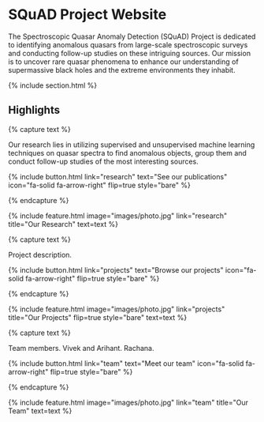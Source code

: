 ---
---

# SQuAD Project Website

The Spectroscopic Quasar Anomaly Detection (SQuAD) Project is dedicated to identifying anomalous quasars from large-scale spectroscopic surveys and conducting follow-up studies on these intriguing sources. Our mission is to uncover rare quasar phenomena to enhance our understanding of supermassive black holes and the extreme environments they inhabit.

{% include section.html %}

## Highlights

{% capture text %}

Our research lies in utilizing supervised and unsupervised machine learning techniques on quasar spectra to find anomalous objects, group them and conduct follow-up studies of the most interesting sources. 

{%
  include button.html
  link="research"
  text="See our publications"
  icon="fa-solid fa-arrow-right"
  flip=true
  style="bare"
%}

{% endcapture %}

{%
  include feature.html
  image="images/photo.jpg"
  link="research"
  title="Our Research"
  text=text
%}

{% capture text %}

Project description. 

{%
  include button.html
  link="projects"
  text="Browse our projects"
  icon="fa-solid fa-arrow-right"
  flip=true
  style="bare"
%}

{% endcapture %}

{%
  include feature.html
  image="images/photo.jpg"
  link="projects"
  title="Our Projects"
  flip=true
  style="bare"
  text=text
%}

{% capture text %}

Team members. Vivek and Arihant. Rachana. 

{%
  include button.html
  link="team"
  text="Meet our team"
  icon="fa-solid fa-arrow-right"
  flip=true
  style="bare"
%}

{% endcapture %}

{%
  include feature.html
  image="images/photo.jpg"
  link="team"
  title="Our Team"
  text=text
%}
